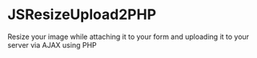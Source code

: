 # JSResizeUpload2PHP
Resize your image while attaching it to your form and uploading it to your server via AJAX using PHP
